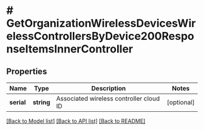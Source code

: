 # # GetOrganizationWirelessDevicesWirelessControllersByDevice200ResponseItemsInnerController

## Properties

Name | Type | Description | Notes
------------ | ------------- | ------------- | -------------
**serial** | **string** | Associated wireless controller cloud ID | [optional]

[[Back to Model list]](../../README.md#models) [[Back to API list]](../../README.md#endpoints) [[Back to README]](../../README.md)
